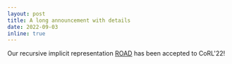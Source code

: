 ```yaml
---
layout: post
title: A long announcement with details
date: 2022-09-03
inline: true
---
```


Our recursive implicit representation [ROAD](https://zakharos.github.io/projects/road/index.html) has been accepted to CoRL'22!